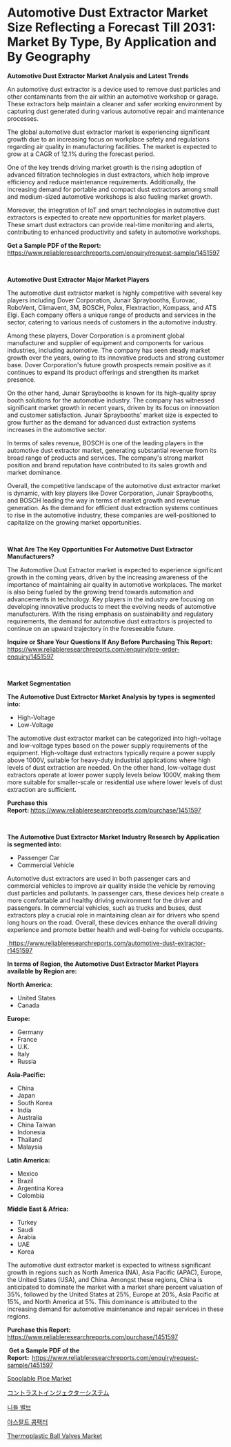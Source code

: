 <p><h1>Automotive Dust Extractor Market Size Reflecting a Forecast Till 2031: Market By Type, By Application and By Geography</h1></p><p><strong>Automotive Dust Extractor Market Analysis and Latest Trends</strong></p>
<p><p>An automotive dust extractor is a device used to remove dust particles and other contaminants from the air within an automotive workshop or garage. These extractors help maintain a cleaner and safer working environment by capturing dust generated during various automotive repair and maintenance processes.</p><p>The global automotive dust extractor market is experiencing significant growth due to an increasing focus on workplace safety and regulations regarding air quality in manufacturing facilities. The market is expected to grow at a CAGR of 12.1% during the forecast period.</p><p>One of the key trends driving market growth is the rising adoption of advanced filtration technologies in dust extractors, which help improve efficiency and reduce maintenance requirements. Additionally, the increasing demand for portable and compact dust extractors among small and medium-sized automotive workshops is also fueling market growth.</p><p>Moreover, the integration of IoT and smart technologies in automotive dust extractors is expected to create new opportunities for market players. These smart dust extractors can provide real-time monitoring and alerts, contributing to enhanced productivity and safety in automotive workshops.</p></p>
<p><strong>Get a Sample PDF of the Report:&nbsp;</strong> <a href="https://www.reliableresearchreports.com/enquiry/request-sample/1451597">https://www.reliableresearchreports.com/enquiry/request-sample/1451597</a></p>
<p>&nbsp;</p>
<p><strong>Automotive Dust Extractor Major Market Players</strong></p>
<p><p>The automotive dust extractor market is highly competitive with several key players including Dover Corporation, Junair Spraybooths, Eurovac, RoboVent, Climavent, 3M, BOSCH, Polex, Flextraction, Kompass, and ATS Elgi. Each company offers a unique range of products and services in the sector, catering to various needs of customers in the automotive industry.</p><p>Among these players, Dover Corporation is a prominent global manufacturer and supplier of equipment and components for various industries, including automotive. The company has seen steady market growth over the years, owing to its innovative products and strong customer base. Dover Corporation's future growth prospects remain positive as it continues to expand its product offerings and strengthen its market presence.</p><p>On the other hand, Junair Spraybooths is known for its high-quality spray booth solutions for the automotive industry. The company has witnessed significant market growth in recent years, driven by its focus on innovation and customer satisfaction. Junair Spraybooths' market size is expected to grow further as the demand for advanced dust extraction systems increases in the automotive sector.</p><p>In terms of sales revenue, BOSCH is one of the leading players in the automotive dust extractor market, generating substantial revenue from its broad range of products and services. The company's strong market position and brand reputation have contributed to its sales growth and market dominance.</p><p>Overall, the competitive landscape of the automotive dust extractor market is dynamic, with key players like Dover Corporation, Junair Spraybooths, and BOSCH leading the way in terms of market growth and revenue generation. As the demand for efficient dust extraction systems continues to rise in the automotive industry, these companies are well-positioned to capitalize on the growing market opportunities.</p></p>
<p>&nbsp;</p>
<p><strong>What Are The Key Opportunities For Automotive Dust Extractor Manufacturers?</strong></p>
<p><p>The Automotive Dust Extractor market is expected to experience significant growth in the coming years, driven by the increasing awareness of the importance of maintaining air quality in automotive workplaces. The market is also being fueled by the growing trend towards automation and advancements in technology. Key players in the industry are focusing on developing innovative products to meet the evolving needs of automotive manufacturers. With the rising emphasis on sustainability and regulatory requirements, the demand for automotive dust extractors is projected to continue on an upward trajectory in the foreseeable future.</p></p>
<p><strong>Inquire or Share Your Questions If Any Before Purchasing This Report:</strong> <a href="https://www.reliableresearchreports.com/enquiry/pre-order-enquiry/1451597">https://www.reliableresearchreports.com/enquiry/pre-order-enquiry/1451597</a></p>
<p>&nbsp;</p>
<p><strong>Market Segmentation</strong></p>
<p><strong>The Automotive Dust Extractor Market Analysis by types is segmented into:</strong></p>
<p><ul><li>High-Voltage</li><li>Low-Voltage</li></ul></p>
<p><p>The automotive dust extractor market can be categorized into high-voltage and low-voltage types based on the power supply requirements of the equipment. High-voltage dust extractors typically require a power supply above 1000V, suitable for heavy-duty industrial applications where high levels of dust extraction are needed. On the other hand, low-voltage dust extractors operate at lower power supply levels below 1000V, making them more suitable for smaller-scale or residential use where lower levels of dust extraction are sufficient.</p></p>
<p><strong>Purchase this Report:&nbsp;</strong><a href="https://www.reliableresearchreports.com/purchase/1451597">https://www.reliableresearchreports.com/purchase/1451597</a></p>
<p>&nbsp;</p>
<p><strong>The Automotive Dust Extractor Market Industry Research by Application is segmented into:</strong></p>
<p><ul><li>Passenger Car</li><li>Commercial Vehicle</li></ul></p>
<p><p>Automotive dust extractors are used in both passenger cars and commercial vehicles to improve air quality inside the vehicle by removing dust particles and pollutants. In passenger cars, these devices help create a more comfortable and healthy driving environment for the driver and passengers. In commercial vehicles, such as trucks and buses, dust extractors play a crucial role in maintaining clean air for drivers who spend long hours on the road. Overall, these devices enhance the overall driving experience and promote better health and well-being for vehicle occupants.</p></p>
<p><a href="https://www.reliableresearchreports.com/automotive-dust-extractor-r1451597">&nbsp;https://www.reliableresearchreports.com/automotive-dust-extractor-r1451597</a></p>
<p><strong>In terms of Region, the Automotive Dust Extractor Market Players available by Region are:</strong></p>
<p>
    <p> <strong> North America: </strong>
        <ul>
            <li>United States</li>
            <li>Canada</li>
        </ul>
        </p> 
    <p> <strong> Europe: </strong>
        <ul>
            <li>Germany</li>
            <li>France</li>
            <li>U.K.</li>
            <li>Italy</li>
            <li>Russia</li>
        </ul>
        </p> 
    <p> <strong> Asia-Pacific: </strong>
        <ul>
            <li>China</li>
            <li>Japan</li>
            <li>South Korea</li>
            <li>India</li>
            <li>Australia</li>
            <li>China Taiwan</li>
            <li>Indonesia</li>
            <li>Thailand</li>
            <li>Malaysia</li>
        </ul>
        </p> 
    <p> <strong> Latin America: </strong>
        <ul>
            <li>Mexico</li>
            <li>Brazil</li>
            <li>Argentina Korea</li>
            <li>Colombia</li>
        </ul>
        </p> 
    <p> <strong> Middle East & Africa: </strong>
        <ul>
            <li>Turkey</li>
            <li>Saudi</li>
            <li>Arabia</li>
            <li>UAE</li>
            <li>Korea</li>
        </ul>
    </p>
    </p>
<p><p>The automotive dust extractor market is expected to witness significant growth in regions such as North America (NA), Asia Pacific (APAC), Europe, the United States (USA), and China. Amongst these regions, China is anticipated to dominate the market with a market share percent valuation of 35%, followed by the United States at 25%, Europe at 20%, Asia Pacific at 15%, and North America at 5%. This dominance is attributed to the increasing demand for automotive maintenance and repair services in these regions.</p></p>
<p><strong>Purchase this Report: </strong><a href="https://www.reliableresearchreports.com/purchase/1451597">https://www.reliableresearchreports.com/purchase/1451597</a></p>
<p>&nbsp;<strong>Get a Sample PDF of the Report:&nbsp;&nbsp;</strong><a href="https://www.reliableresearchreports.com/enquiry/request-sample/1451597">https://www.reliableresearchreports.com/enquiry/request-sample/1451597</a></p>
<p><strong></strong></p>
<p><p><a href="https://issuu.com/reportprime-2/docs/spoolable-pipe-market-size-2030.pptx">Spoolable Pipe Market</a></p><p><a href="https://github.com/ihabdkwlxs948/Market-Research-Report-List-1/blob/main/375727039474.md">コントラストインジェクターシステム</a></p><p><a href="https://github.com/vskv4779xr1/Market-Research-Report-List-1/blob/main/779714937607.md">니들 밸브</a></p><p><a href="https://github.com/CliftonFisher9067/Market-Research-Report-List-1/blob/main/372955337608.md">아스팔트 콤팩터</a></p><p><a href="https://github.com/Sarissaschmalingtr6fz2739/Market-Research-Report-List-2/blob/main/thermoplastic-ball-valves-market.md">Thermoplastic Ball Valves Market</a></p></p>